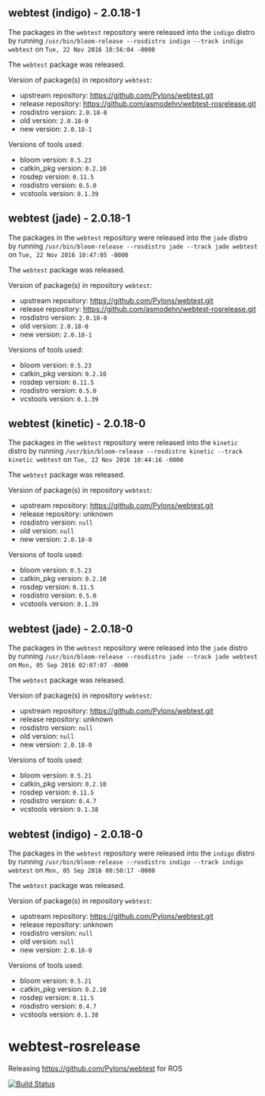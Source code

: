 ## webtest (indigo) - 2.0.18-1

The packages in the `webtest` repository were released into the `indigo` distro by running `/usr/bin/bloom-release --rosdistro indigo --track indigo webtest` on `Tue, 22 Nov 2016 10:56:04 -0000`

The `webtest` package was released.

Version of package(s) in repository `webtest`:

- upstream repository: https://github.com/Pylons/webtest.git
- release repository: https://github.com/asmodehn/webtest-rosrelease.git
- rosdistro version: `2.0.18-0`
- old version: `2.0.18-0`
- new version: `2.0.18-1`

Versions of tools used:

- bloom version: `0.5.23`
- catkin_pkg version: `0.2.10`
- rosdep version: `0.11.5`
- rosdistro version: `0.5.0`
- vcstools version: `0.1.39`


## webtest (jade) - 2.0.18-1

The packages in the `webtest` repository were released into the `jade` distro by running `/usr/bin/bloom-release --rosdistro jade --track jade webtest` on `Tue, 22 Nov 2016 10:47:05 -0000`

The `webtest` package was released.

Version of package(s) in repository `webtest`:

- upstream repository: https://github.com/Pylons/webtest.git
- release repository: https://github.com/asmodehn/webtest-rosrelease.git
- rosdistro version: `2.0.18-0`
- old version: `2.0.18-0`
- new version: `2.0.18-1`

Versions of tools used:

- bloom version: `0.5.23`
- catkin_pkg version: `0.2.10`
- rosdep version: `0.11.5`
- rosdistro version: `0.5.0`
- vcstools version: `0.1.39`


## webtest (kinetic) - 2.0.18-0

The packages in the `webtest` repository were released into the `kinetic` distro by running `/usr/bin/bloom-release --rosdistro kinetic --track kinetic webtest` on `Tue, 22 Nov 2016 10:44:16 -0000`

The `webtest` package was released.

Version of package(s) in repository `webtest`:

- upstream repository: https://github.com/Pylons/webtest.git
- release repository: unknown
- rosdistro version: `null`
- old version: `null`
- new version: `2.0.18-0`

Versions of tools used:

- bloom version: `0.5.23`
- catkin_pkg version: `0.2.10`
- rosdep version: `0.11.5`
- rosdistro version: `0.5.0`
- vcstools version: `0.1.39`


## webtest (jade) - 2.0.18-0

The packages in the `webtest` repository were released into the `jade` distro by running `/usr/bin/bloom-release --rosdistro jade --track jade webtest` on `Mon, 05 Sep 2016 02:07:07 -0000`

The `webtest` package was released.

Version of package(s) in repository `webtest`:

- upstream repository: https://github.com/Pylons/webtest.git
- release repository: unknown
- rosdistro version: `null`
- old version: `null`
- new version: `2.0.18-0`

Versions of tools used:

- bloom version: `0.5.21`
- catkin_pkg version: `0.2.10`
- rosdep version: `0.11.5`
- rosdistro version: `0.4.7`
- vcstools version: `0.1.38`


## webtest (indigo) - 2.0.18-0

The packages in the `webtest` repository were released into the `indigo` distro by running `/usr/bin/bloom-release --rosdistro indigo --track indigo webtest` on `Mon, 05 Sep 2016 00:50:17 -0000`

The `webtest` package was released.

Version of package(s) in repository `webtest`:

- upstream repository: https://github.com/Pylons/webtest.git
- release repository: unknown
- rosdistro version: `null`
- old version: `null`
- new version: `2.0.18-0`

Versions of tools used:

- bloom version: `0.5.21`
- catkin_pkg version: `0.2.10`
- rosdep version: `0.11.5`
- rosdistro version: `0.4.7`
- vcstools version: `0.1.38`


# webtest-rosrelease
Releasing https://github.com/Pylons/webtest for ROS

[![Build Status](https://travis-ci.org/asmodehn/webtest-rosrelease.svg?branch=upstream)](https://travis-ci.org/asmodehn/webtest-rosrelease)
